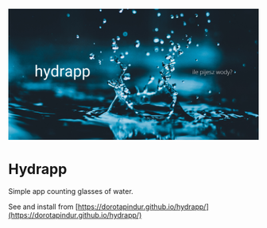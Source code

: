 ![water](public/hydrapp.png)

# Hydrapp 

Simple app counting glasses of water.

See and install from [https://dorotapindur.github.io/hydrapp/](https://dorotapindur.github.io/hydrapp/)
